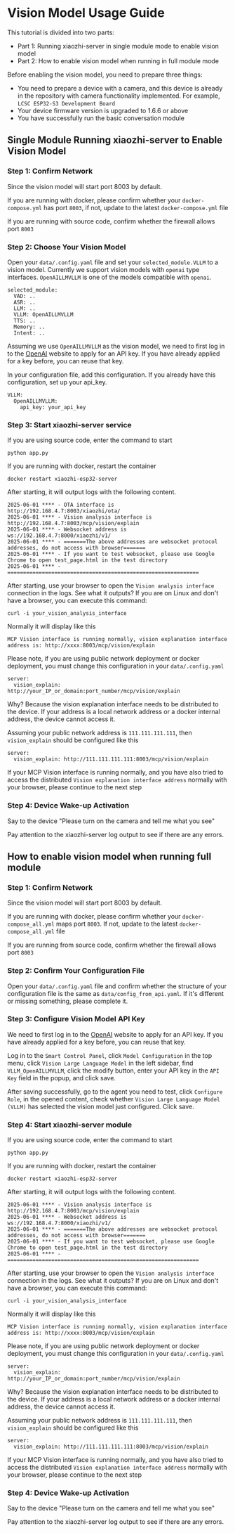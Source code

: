 # Vision Model Usage Guide
This tutorial is divided into two parts:
- Part 1: Running xiaozhi-server in single module mode to enable vision model
- Part 2: How to enable vision model when running in full module mode

Before enabling the vision model, you need to prepare three things:
- You need to prepare a device with a camera, and this device is already in the repository with camera functionality implemented. For example, `LCSC ESP32-S3 Development Board`
- Your device firmware version is upgraded to 1.6.6 or above
- You have successfully run the basic conversation module

## Single Module Running xiaozhi-server to Enable Vision Model

### Step 1: Confirm Network
Since the vision model will start port 8003 by default.

If you are running with docker, please confirm whether your `docker-compose.yml` has port `8003`, if not, update to the latest `docker-compose.yml` file

If you are running with source code, confirm whether the firewall allows port `8003`

### Step 2: Choose Your Vision Model
Open your `data/.config.yaml` file and set your `selected_module.VLLM` to a vision model. Currently we support vision models with `openai` type interfaces. `OpenAILLMVLLM` is one of the models compatible with `openai`.

```
selected_module:
  VAD: ..
  ASR: ..
  LLM: ..
  VLLM: OpenAILLMVLLM
  TTS: ..
  Memory: ..
  Intent: ..
```

Assuming we use `OpenAILLMVLLM` as the vision model, we need to first log in to the [OpenAI](https://platform.openai.com/api-keys) website to apply for an API key. If you have already applied for a key before, you can reuse that key.

In your configuration file, add this configuration. If you already have this configuration, set up your api_key.

```
VLLM:
  OpenAILLMVLLM:
    api_key: your_api_key
```

### Step 3: Start xiaozhi-server service
If you are using source code, enter the command to start
```
python app.py
```
If you are running with docker, restart the container
```
docker restart xiaozhi-esp32-server
```

After starting, it will output logs with the following content.

```
2025-06-01 **** - OTA interface is           http://192.168.4.7:8003/xiaozhi/ota/
2025-06-01 **** - Vision analysis interface is        http://192.168.4.7:8003/mcp/vision/explain
2025-06-01 **** - Websocket address is       ws://192.168.4.7:8000/xiaozhi/v1/
2025-06-01 **** - =======The above addresses are websocket protocol addresses, do not access with browser=======
2025-06-01 **** - If you want to test websocket, please use Google Chrome to open test_page.html in the test directory
2025-06-01 **** - =============================================================
```

After starting, use your browser to open the `Vision analysis interface` connection in the logs. See what it outputs? If you are on Linux and don't have a browser, you can execute this command:
```
curl -i your_vision_analysis_interface
```

Normally it will display like this
```
MCP Vision interface is running normally, vision explanation interface address is: http://xxxx:8003/mcp/vision/explain
```

Please note, if you are using public network deployment or docker deployment, you must change this configuration in your `data/.config.yaml`
```
server:
  vision_explain: http://your_IP_or_domain:port_number/mcp/vision/explain
```

Why? Because the vision explanation interface needs to be distributed to the device. If your address is a local network address or a docker internal address, the device cannot access it.

Assuming your public network address is `111.111.111.111`, then `vision_explain` should be configured like this

```
server:
  vision_explain: http://111.111.111.111:8003/mcp/vision/explain
```

If your MCP Vision interface is running normally, and you have also tried to access the distributed `Vision explanation interface address` normally with your browser, please continue to the next step

### Step 4: Device Wake-up Activation

Say to the device "Please turn on the camera and tell me what you see"

Pay attention to the xiaozhi-server log output to see if there are any errors.


## How to enable vision model when running full module

### Step 1: Confirm Network
Since the vision model will start port 8003 by default.

If you are running with docker, please confirm whether your `docker-compose_all.yml` maps port `8003`. If not, update to the latest `docker-compose_all.yml` file

If you are running from source code, confirm whether the firewall allows port `8003`

### Step 2: Confirm Your Configuration File

Open your `data/.config.yaml` file and confirm whether the structure of your configuration file is the same as `data/config_from_api.yaml`. If it's different or missing something, please complete it.

### Step 3: Configure Vision Model API Key

We need to first log in to the [OpenAI](https://platform.openai.com/api-keys) website to apply for an API key. If you have already applied for a key before, you can reuse that key.

Log in to the `Smart Control Panel`, click `Model Configuration` in the top menu, click `Vision Large Language Model` in the left sidebar, find `VLLM_OpenAILLMVLLM`, click the modify button, enter your API key in the `API Key` field in the popup, and click save.

After saving successfully, go to the agent you need to test, click `Configure Role`, in the opened content, check whether `Vision Large Language Model (VLLM)` has selected the vision model just configured. Click save.

### Step 4: Start xiaozhi-server module
If you are using source code, enter the command to start
```
python app.py
```
If you are running with docker, restart the container
```
docker restart xiaozhi-esp32-server
```

After starting, it will output logs with the following content.

```
2025-06-01 **** - Vision analysis interface is        http://192.168.4.7:8003/mcp/vision/explain
2025-06-01 **** - Websocket address is       ws://192.168.4.7:8000/xiaozhi/v1/
2025-06-01 **** - =======The above addresses are websocket protocol addresses, do not access with browser=======
2025-06-01 **** - If you want to test websocket, please use Google Chrome to open test_page.html in the test directory
2025-06-01 **** - =============================================================
```

After starting, use your browser to open the `Vision analysis interface` connection in the logs. See what it outputs? If you are on Linux and don't have a browser, you can execute this command:
```
curl -i your_vision_analysis_interface
```

Normally it will display like this
```
MCP Vision interface is running normally, vision explanation interface address is: http://xxxx:8003/mcp/vision/explain
```

Please note, if you are using public network deployment or docker deployment, you must change this configuration in your `data/.config.yaml`
```
server:
  vision_explain: http://your_IP_or_domain:port_number/mcp/vision/explain
```

Why? Because the vision explanation interface needs to be distributed to the device. If your address is a local network address or a docker internal address, the device cannot access it.

Assuming your public network address is `111.111.111.111`, then `vision_explain` should be configured like this

```
server:
  vision_explain: http://111.111.111.111:8003/mcp/vision/explain
```

If your MCP Vision interface is running normally, and you have also tried to access the distributed `Vision explanation interface address` normally with your browser, please continue to the next step

### Step 4: Device Wake-up Activation

Say to the device "Please turn on the camera and tell me what you see"

Pay attention to the xiaozhi-server log output to see if there are any errors.
